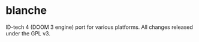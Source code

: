 blanche
=======

ID-tech 4 (DOOM 3 engine) port for various platforms. All changes released under the GPL v3.
